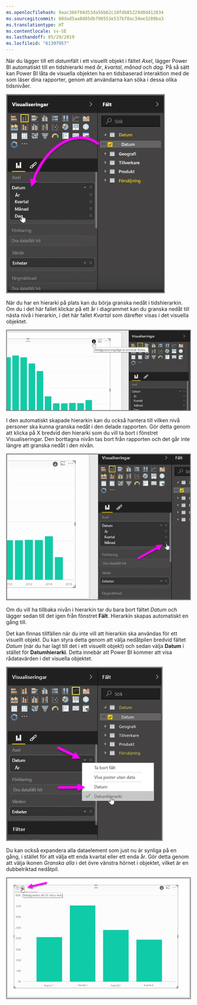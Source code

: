 ```yaml
---
ms.openlocfilehash: 9aac366f04d53da56b62c10fdb85229d0d412834
ms.sourcegitcommit: 60dad5aa0d85db790553e537bf8ac34ee3289ba3
ms.translationtype: HT
ms.contentlocale: sv-SE
ms.lasthandoff: 05/29/2019
ms.locfileid: "61397957"
---
```

När du lägger till ett *datum*fält i ett visuellt objekt i fältet *Axel*, lägger Power BI automatiskt till en tidshierarki med *år*, *kvartal*, *månad* och *dag*. På så sätt kan Power BI låta de visuella objekten ha en tidsbaserad interaktion med de som läser dina rapporter, genom att användarna kan söka i dessa olika tidsnivåer.

![](media/3-11g-visual-hierarchies-drilling/3-11g_1.png)

När du har en hierarki på plats kan du börja granska nedåt i tidshierarkin. Om du i det här fallet klickar på ett år i diagrammet kan du granska nedåt till nästa nivå i hierarkin, i det här fallet *Kvartal* som därefter visas i det visuella objektet.

![](media/3-11g-visual-hierarchies-drilling/3-11g_2.png)

I den automatiskt skapade hierarkin kan du också hantera till vilken nivå personer ska kunna granska nedåt i den delade rapporten. Gör detta genom att klicka på X bredvid den hierarki som du vill ta bort i fönstret Visualiseringar. Den borttagna nivån tas bort från rapporten och det går inte längre att granska nedåt i den nivån.

![](media/3-11g-visual-hierarchies-drilling/3-11g_3.png)

Om du vill ha tillbaka nivån i hierarkin tar du bara bort fältet *Datum* och lägger sedan till det igen från fönstret **Fält**. Hierarkin skapas automatiskt en gång till.

Det kan finnas tillfällen när du inte vill att hierarkin ska användas för ett visuellt objekt. Du kan styra detta genom att välja nedåtpilen bredvid fältet *Datum* (när du har lagt till det i ett visuellt objekt) och sedan välja **Datum** i stället för **Datumhierarki**. Detta innebär att Power BI kommer att visa rådatavärden i det visuella objektet.

![](media/3-11g-visual-hierarchies-drilling/3-11g_4.png)

Du kan också expandera alla dataelement som just nu är synliga på en gång, i stället för att välja ett enda kvartal eller ett enda år. Gör detta genom att välja ikonen *Granska alla* i det övre vänstra hörnet i objektet, vilket är en dubbelriktad nedåtpil.

![](media/3-11g-visual-hierarchies-drilling/3-11g_5.png)

